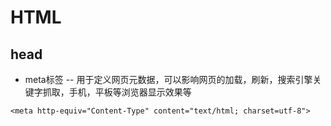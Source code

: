# HTML
## head
- meta标签
-- 用于定义网页元数据，可以影响网页的加载，刷新，搜索引擎关键字抓取，手机，平板等浏览器显示效果等
``` http
<meta http-equiv="Content-Type" content="text/html; charset=utf-8">
```